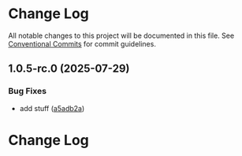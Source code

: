 # Change Log

All notable changes to this project will be documented in this file.
See [Conventional Commits](https://conventionalcommits.org) for commit guidelines.

## 1.0.5-rc.0 (2025-07-29)


### Bug Fixes

* add stuff ([a5adb2a](https://github.com/zerobias-org/vendor/commit/a5adb2aecd0670c42e9077affecb6a047bf30fc6))





# Change Log
